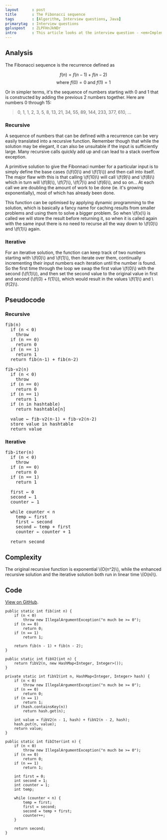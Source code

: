 ```yaml
---
layout      : post
title       : The Fibonacci sequence
tags        : [Algorithm, Interview questions, Java]
primarytag  : Interview questions
gpluspost   : ZLPFHnJkNDr
intro       : This article looks at the interview question - <em>Implement a function that returns the Fibonnaci number for a given integer input.</em>
---
```


## Analysis

The Fibonacci sequence is the recurrence defined as

$$f(n) = f(n - 1) + f(n - 2)$$
$$\text{where }f(0) = 0\text{ and }f(1) = 1$$

Or in simpler terms, it's the sequence of numbers starting with 0 and 1 that is constructed by adding the previous 2 numbers together. Here are numbers 0 through 15:

> 0, 1, 1, 2, 3, 5, 8, 13, 21, 34, 55, 89, 144, 233, 377, 610, ...

### Recursive

A sequence of numbers that can be defined with a recurrence can be very easily translated into a recursive function. Remember though that while the solution may be elegant, it can also be unsuitable if the input is sufficiently large. Many recursive calls quickly add up and can lead to a stack overflow exception.

A primitive solution to give the Fibonnaci number for a particular input is to simply define the base cases (\\(f(0)\\) and \\(f(1)\\)) and then call into itself. The major flaw with this is that calling \\(f(10)\\) will call \\(f(9)\\) and \\(f(8)\\) which in turn will \\(f(8)\\), \\(f(7)\\), \\(f(7)\\) and \\(f(6)\\), and so on... At each call we are doubling the amount of work to be done (ie. it's growing  exponentially), most of which has already been done.

This function can be optimised by applying dynamic programming to the solution, which is basically a fancy name for caching results from smaller problems and using them to solve a bigger problem. So when \\(f(x)\\) is called we will store the result before returning it, so when it is called again with the same input there is no need to recurse all the way down to \\(f(0)\\) and \\(f(1)\\) again.

### Iterative

For an iterative solution, the function can keep track of two numbers starting with \\(f(0)\\) and \\(f(1)\\), then iterate over them, continually incrementing their input numbers each iteration until the number is found. So the first time through the loop we swap the first value \\(f(0)\\) with the second (\\(f(1)\\)), and then set the second value to the original value in first and second (\\(f(0) + f(1)\\)), which would result in the values \\(f(1)\\) and \\(f(2)\\).



## Pseudocode

### Recursive

<pre>
fib(n)
  if (n &lt; 0)
    throw
  if (n == 0)
    return 0
  if (n == 1)
    return 1
  return fib(n-1) + fib(n-2)

fib-v2(n)
  if (n &lt; 0)
    throw
  if (n == 0)
    return 0
  if (n == 1)
    return 1
  if (n in hashtable)
    return hashtable[n]

  value &larr; fib-v2(n-1) + fib-v2(n-2)
  store value in hashtable
  return value
</pre>

### Iterative

<pre>
fib-iter(n)
  if (n &lt; 0)
    throw
  if (n == 0)
    return 0
  if (n == 1)
    return 1

  first &larr; 0
  second &larr; 1
  counter &larr; 1

  while counter &lt; n
    temp &larr; first
    first &larr; second
    second &larr; temp + first
    counter &larr; counter + 1

  return second
</pre>



## Complexity

The original recursive function is exponential \\(O(n^2)\\), while the enhanced recursive solution and the iterative solution both run in linear time \\(O(n)\\).

## Code

[View on GitHub][1].

<!--prettify lang=java-->
    public static int fib(int n) {
        if (n < 0)
            throw new IllegalArgumentException("n much be >= 0");
        if (n == 0)
            return 0;
        if (n == 1)
            return 1;

        return fib(n - 1) + fib(n - 2);
    }

<!--prettify lang=java-->
    public static int fibV2(int n) {
        return fibV2(n, new HashMap<Integer, Integer>());
    }

    private static int fibV2(int n, HashMap<Integer, Integer> hash) {
        if (n < 0)
            throw new IllegalArgumentException("n much be >= 0");
        if (n == 0)
            return 0;
        if (n == 1)
            return 1;
        if (hash.containsKey(n))
            return hash.get(n);

        int value = fibV2(n - 1, hash) + fibV2(n - 2, hash);
        hash.put(n, value);
        return value;
    }

<!--prettify lang=java-->
    public static int fibIter(int n) {
        if (n < 0)
            throw new IllegalArgumentException("n much be >= 0");
        if (n == 0)
            return 0;
        if (n == 1)
            return 1;

        int first = 0;
        int second = 1;
        int counter = 1;
        int temp;

        while (counter < n) {
            temp = first;
            first = second;
            second = temp + first;
            counter++;
        }

        return second;
    }



[1]: https://github.com/Tyriar/growing-with-the-web/tree/master/com/growingwiththeweb/algorithms/interviewQuestions/fibonacciSequence
